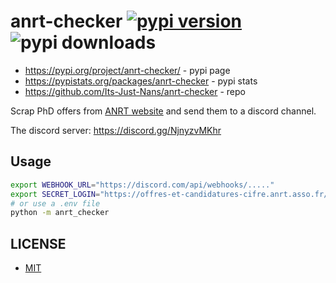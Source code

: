 # anrt-checker [![pypi version](https://img.shields.io/pypi/v/anrt-checker)](https://pypi.org/project/anrt-checker/) ![pypi downloads](https://img.shields.io/pypi/dm/anrt-checker)

- <https://pypi.org/project/anrt-checker/> - pypi page
- <https://pypistats.org/packages/anrt-checker> - pypi stats
- <https://github.com/Its-Just-Nans/anrt-checker> - repo

Scrap PhD offers from [ANRT website](https://offres-et-candidatures-cifre.anrt.asso.fr) and send them to a discord channel.

The discord server: <https://discord.gg/NjnyzvMKhr>

## Usage

```sh
export WEBHOOK_URL="https://discord.com/api/webhooks/....."
export SECRET_LOGIN="https://offres-et-candidatures-cifre.anrt.asso.fr/autoconnect/..."
# or use a .env file
python -m anrt_checker
```

## LICENSE

- [MIT](LICENSE)

